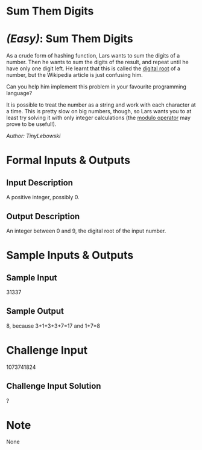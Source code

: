 # Sum Them Digits
<div class="md"><h1><a href="#EasyIcon" rel="nofollow"></a> <em>(Easy)</em>: Sum Them Digits</h1>
<p>As a crude form of hashing function, Lars wants to sum the digits of a number. Then he wants to sum the digits of the result, and repeat until he have only one digit left. He learnt that this is called the <a href="http://en.wikipedia.org/wiki/Digital_root" rel="nofollow">digital root</a> of a number, but the Wikipedia article is just confusing him.</p>
<p>Can you help him implement this problem in your favourite programming language?</p>
<p>It is possible to treat the number as a string and work with each character at a time. This is pretty slow on big numbers, though, so Lars wants you to at least try solving it with only integer calculations (the <a href="http://en.wikipedia.org/wiki/Modulo_operation" rel="nofollow">modulo operator</a> may prove to be useful!).</p>
<p><em>Author: TinyLebowski</em></p>
<h1>Formal Inputs &amp; Outputs</h1>
<h2>Input Description</h2>
<p>A positive integer, possibly 0.</p>
<h2>Output Description</h2>
<p>An integer between 0 and 9, the digital root of the input number.</p>
<h1>Sample Inputs &amp; Outputs</h1>
<h2>Sample Input</h2>
<p>31337</p>
<h2>Sample Output</h2>
<p>8, because 3+1+3+3+7=17 and 1+7=8</p>
<h1>Challenge Input</h1>
<p>1073741824</p>
<h2>Challenge Input Solution</h2>
<p>?</p>
<h1>Note</h1>
<p>None</p>
</div>
